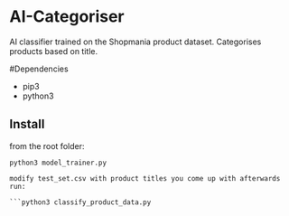 # AI-Categoriser
AI classifier trained on the Shopmania product dataset. Categorises products based on title.


#Dependencies

- pip3
- python3

## Install

from the root folder:

  ```pip3 install -r requirements.txt
  python3 model_trainer.py

modify test_set.csv with product titles you come up with afterwards run:

  ```python3 classify_product_data.py
